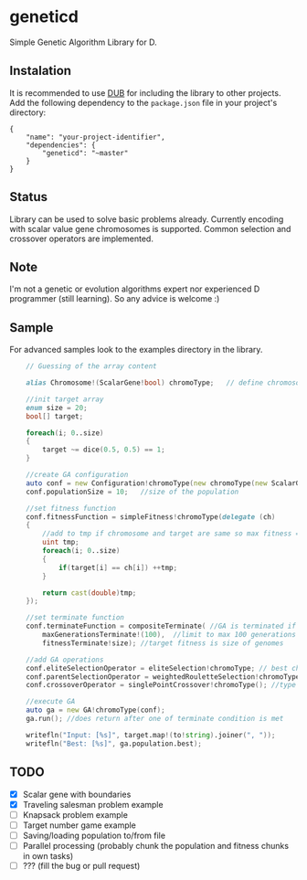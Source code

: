 geneticd
========

Simple Genetic Algorithm Library for D.

Instalation
-----------
It is recommended to use [DUB](https://github.com/rejectedsoftware/dub) for including the library to other projects.
Add the following dependency to the `package.json` file in your project's directory:

    {
        "name": "your-project-identifier",
        "dependencies": {
            "geneticd": "~master"
        }
    }

Status
------

Library can be used to solve basic problems already.
Currently encoding with scalar value gene chromosomes is supported.
Common selection and crossover operators are implemented.

Note
----
I'm not a genetic or evolution algorithms expert nor experienced D programmer (still learning). So any advice is welcome :)

Sample
------

For advanced samples look to the examples directory in the library.

```D
    // Guessing of the array content

    alias Chromosome!(ScalarGene!bool) chromoType;   // define chromosome type

    //init target array
    enum size = 20;
    bool[] target;

    foreach(i; 0..size)
    {
        target ~= dice(0.5, 0.5) == 1;
    }

    //create GA configuration
    auto conf = new Configuration!chromoType(new chromoType(new ScalarGene!bool(), size)); //config with sample chromosome to init population with
    conf.populationSize = 10;   //size of the population

    //set fitness function
    conf.fitnessFunction = simpleFitness!chromoType(delegate (ch)
    {
        //add to tmp if chromosome and target are same so max fitness = 20
        uint tmp;
        foreach(i; 0..size)
        {
            if(target[i] == ch[i]) ++tmp;
        }

        return cast(double)tmp;
    });

    //set terminate function
    conf.terminateFunction = compositeTerminate( //GA is terminated if one of conditions is met
        maxGenerationsTerminate!(100),  //limit to max 100 generations
        fitnessTerminate!size); //target fitness is size of genomes

    //add GA operations
    conf.eliteSelectionOperator = eliteSelection!chromoType; // best chromosome allways survives
    conf.parentSelectionOperator = weightedRouletteSelection!chromoType(); //select parent chromosomes to crossover and mutate
    conf.crossoverOperator = singlePointCrossover!chromoType(); //type of crossover operator

    //execute GA
    auto ga = new GA!chromoType(conf);
    ga.run(); //does return after one of terminate condition is met

    writefln("Input: [%s]", target.map!(to!string).joiner(", "));
    writefln("Best: [%s]", ga.population.best);
```

TODO
----
- [x] Scalar gene with boundaries
- [x] Traveling salesman problem example
- [ ] Knapsack problem example
- [ ] Target number game example
- [ ] Saving/loading population to/from file
- [ ] Parallel processing (probably chunk the population and fitness chunks in own tasks)
- [ ] ??? (fill the bug or pull request)
